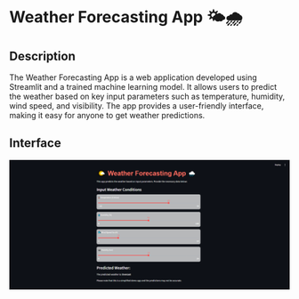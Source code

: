 # Weather Forecasting App 🌤️🌧️

## Description
The Weather Forecasting App is a web application developed using Streamlit and a trained machine learning model. It allows users to predict the weather based on key input parameters such as temperature, humidity, wind speed, and visibility. The app provides a user-friendly interface, making it easy for anyone to get weather predictions.

## Interface
![Weather Forecasting App Interface](image.png) <!-- Replace with the actual image file name or URL -->
